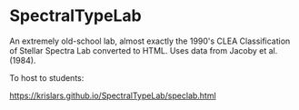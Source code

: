 # SpectralTypeLab

An extremely old-school lab, almost exactly the 1990's CLEA Classification of Stellar Spectra Lab converted to HTML.  Uses data from Jacoby et al. (1984).

To host to students:

<https://krislars.github.io/SpectralTypeLab/speclab.html>
